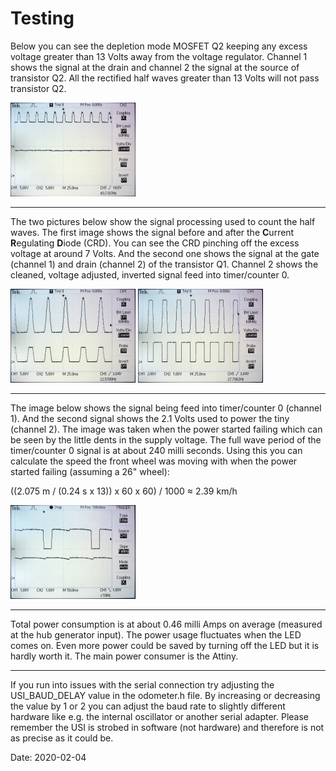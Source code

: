 # Testing

Below you can see the depletion mode MOSFET Q2 keeping any excess voltage greater than 13 Volts away from the voltage regulator. Channel 1 shows the signal at the drain and channel 2 the signal at the source of transistor Q2. All the rectified half waves greater than 13 Volts will not pass transistor Q2.

<img src="images/Q2-signal.jpeg" width="200">

<hr>

The two pictures below show the signal processing used to count the half waves. The first image shows the signal before and after the **C**urrent **R**egulating **D**iode (CRD). You can see the CRD pinching off the excess voltage at around 7 Volts. And the second one shows the signal at the gate (channel 1) and drain (channel 2) of the transistor Q1. Channel 2 shows the cleaned, voltage adjusted, inverted signal feed into timer/counter 0.

<img src="images/CDR-signal.jpeg" width="200">

<img src="images/Q1-signal.jpeg" width="200">

<hr>


The image below shows the signal being feed into timer/counter 0 (channel 1). And the second signal shows the 2.1 Volts used to power the tiny (channel 2). The image was taken when the power started failing which can be seen by the little dents in the supply voltage. The full wave period of the timer/counter 0 signal is at about 240 milli seconds. Using this you can calculate the speed the front wheel was moving with when the power started failing (assuming a 26" wheel):

((2.075 m / (0.24 s x 13)) x 60 x 60) / 1000 ≈ 2.39 km/h  

<img src="images/power-starts-failing.jpeg" width="200">

<hr>

Total power consumption is at about 0.46 milli Amps on average (measured at the hub generator input). The power usage fluctuates when the LED comes on. Even more power could be saved by turning off the LED but it is hardly worth it. The main power consumer is the Attiny.

<hr>

If you run into issues with the serial connection try adjusting the USI_BAUD_DELAY value in the odometer.h file. By increasing or decreasing the value by 1 or 2 you can adjust the baud rate to slightly different hardware like e.g. the internal oscillator or another serial adapter. Please remember the USI is strobed in software (not hardware) and therefore is not as precise as it could be.

Date: 2020-02-04
